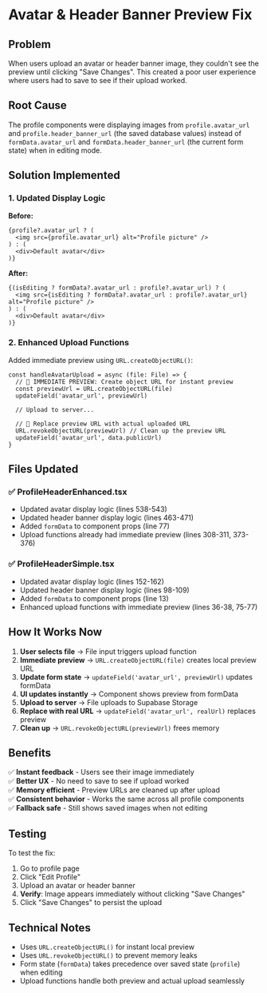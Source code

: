 # Avatar & Header Banner Preview Fix

## Problem
When users upload an avatar or header banner image, they couldn't see the preview until clicking "Save Changes". This created a poor user experience where users had to save to see if their upload worked.

## Root Cause
The profile components were displaying images from `profile.avatar_url` and `profile.header_banner_url` (the saved database values) instead of `formData.avatar_url` and `formData.header_banner_url` (the current form state) when in editing mode.

## Solution Implemented

### 1. Updated Display Logic
**Before:**
```tsx
{profile?.avatar_url ? (
  <img src={profile.avatar_url} alt="Profile picture" />
) : (
  <div>Default avatar</div>
)}
```

**After:**
```tsx
{(isEditing ? formData?.avatar_url : profile?.avatar_url) ? (
  <img src={isEditing ? formData?.avatar_url : profile?.avatar_url} alt="Profile picture" />
) : (
  <div>Default avatar</div>
)}
```

### 2. Enhanced Upload Functions
Added immediate preview using `URL.createObjectURL()`:

```tsx
const handleAvatarUpload = async (file: File) => {
  // 🎯 IMMEDIATE PREVIEW: Create object URL for instant preview
  const previewUrl = URL.createObjectURL(file)
  updateField('avatar_url', previewUrl)
  
  // Upload to server...
  
  // 🎯 Replace preview URL with actual uploaded URL
  URL.revokeObjectURL(previewUrl) // Clean up the preview URL
  updateField('avatar_url', data.publicUrl)
}
```

## Files Updated

### ✅ ProfileHeaderEnhanced.tsx
- Updated avatar display logic (lines 538-543)
- Updated header banner display logic (lines 463-471)
- Added `formData` to component props (line 77)
- Upload functions already had immediate preview (lines 308-311, 373-376)

### ✅ ProfileHeaderSimple.tsx
- Updated avatar display logic (lines 152-162)
- Updated header banner display logic (lines 98-109)
- Added `formData` to component props (line 13)
- Enhanced upload functions with immediate preview (lines 36-38, 75-77)

## How It Works Now

1. **User selects file** → File input triggers upload function
2. **Immediate preview** → `URL.createObjectURL(file)` creates local preview URL
3. **Update form state** → `updateField('avatar_url', previewUrl)` updates formData
4. **UI updates instantly** → Component shows preview from formData
5. **Upload to server** → File uploads to Supabase Storage
6. **Replace with real URL** → `updateField('avatar_url', realUrl)` replaces preview
7. **Clean up** → `URL.revokeObjectURL(previewUrl)` frees memory

## Benefits

✅ **Instant feedback** - Users see their image immediately  
✅ **Better UX** - No need to save to see if upload worked  
✅ **Memory efficient** - Preview URLs are cleaned up after upload  
✅ **Consistent behavior** - Works the same across all profile components  
✅ **Fallback safe** - Still shows saved images when not editing  

## Testing

To test the fix:
1. Go to profile page
2. Click "Edit Profile"
3. Upload an avatar or header banner
4. **Verify**: Image appears immediately without clicking "Save Changes"
5. Click "Save Changes" to persist the upload

## Technical Notes

- Uses `URL.createObjectURL()` for instant local preview
- Uses `URL.revokeObjectURL()` to prevent memory leaks
- Form state (`formData`) takes precedence over saved state (`profile`) when editing
- Upload functions handle both preview and actual upload seamlessly
